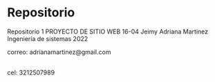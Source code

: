 # Repositorio
Repositorio 1
PROYECTO DE SITIO WEB 16-04
Jeimy Adriana Martinez
Ingeniería de sistemas
2022
<p> correo: adrianamartinez@gmail.com <p>
<br> cel: 3212507989 <br>
